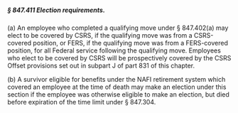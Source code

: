 ##### § 847.411 Election requirements. #####

(a) An employee who completed a qualifying move under § 847.402(a) may elect to be covered by CSRS, if the qualifying move was from a CSRS-covered position, or FERS, if the qualifying move was from a FERS-covered position, for all Federal service following the qualifying move. Employees who elect to be covered by CSRS will be prospectively covered by the CSRS Offset provisions set out in subpart J of part 831 of this chapter.

(b) A survivor eligible for benefits under the NAFI retirement system which covered an employee at the time of death may make an election under this section if the employee was otherwise eligible to make an election, but died before expiration of the time limit under § 847.304.